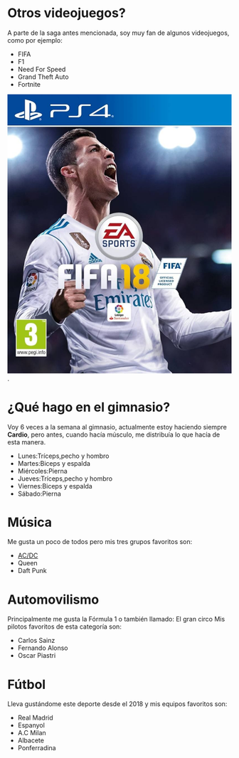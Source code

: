 # Otros videojuegos?
A parte de la saga antes mencionada, soy muy fan de algunos videojuegos, como por ejemplo:
- FIFA
- F1
- Need For Speed
- Grand Theft Auto
- Fortnite

  
![text alternatiu](71hfBf5fhSL._AC_UF894,1000_QL80_.jpg).
# ¿Qué hago en el gimnasio?
Voy 6 veces a la semana al gimnasio, actualmente estoy haciendo siempre **Cardio**, pero antes, cuando hacía músculo, me distribuía lo que hacía de esta manera.
- Lunes:Tríceps,pecho y hombro
- Martes:Biceps y espalda
- Miércoles:Pierna
- Jueves:Tríceps,pecho y hombro
- Viernes:Biceps y espalda
- Sábado:Pierna
# Música
Me gusta un poco de todos pero mis tres grupos favoritos son:
-  [AC/DC](https://www.youtube.com/channel/UCB0JSO6d5ysH2Mmqz5I9rIw)
- Queen
- Daft Punk

# Automovilismo
Principalmente me gusta la Fórmula 1 o también llamado: El gran circo
Mis pilotos favoritos de esta categoría son:
- Carlos Sainz
- Fernando Alonso
- Oscar Piastri
# Fútbol
Lleva gustándome este deporte desde el 2018 y mis equipos favoritos son:
- Real Madrid
- Espanyol
- A.C Milan
- Albacete
- Ponferradina
